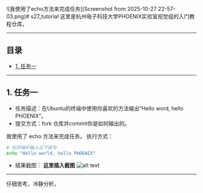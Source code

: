 ![我使用了echo方法来完成任务](Screenshot from 2025-10-27 22-57-03.png)# s27_tutorial
这里是杭州电子科技大学PHOENIX实验室视觉组的入门教程仓库。

---
## 目录
- [1. 任务一](#任务一)

---
## 1. 任务一
- 任务描述：在Ubuntu的终端中使用你喜欢的方法输出“Hello word, hello PHOENIX”。
- 提交方式：fork 仓库并commit你是如何输出的。

我使用了 echo 方法来完成任务。
执行方式：
```bash
# 在终端中输入以下命令
echo "Hello world, hello PHOENIX"
```
- 结果截图：
**这里插入截图**
![alt text](image.png)

---
仔细思考，冷静分析。

